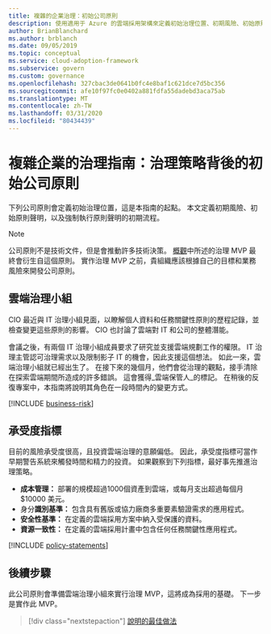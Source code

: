```yaml
---
title: 複雜的企業治理：初始公司原則
description: 使用適用于 Azure 的雲端採用架構來定義初始治理位置、初期風險、初始原則聲明，以及早期強制執行程式。
author: BrianBlanchard
ms.author: brblanch
ms.date: 09/05/2019
ms.topic: conceptual
ms.service: cloud-adoption-framework
ms.subservice: govern
ms.custom: governance
ms.openlocfilehash: 327cbac3de0641b0fc4e8baf1c621dce7d5bc356
ms.sourcegitcommit: afe10f97fc0e0402a881fdfa55dadebd3aca75ab
ms.translationtype: MT
ms.contentlocale: zh-TW
ms.lasthandoff: 03/31/2020
ms.locfileid: "80434439"
---
```

# <a name="governance-guide-for-complex-enterprises-initial-corporate-policy-behind-the-governance-strategy"></a>複雜企業的治理指南：治理策略背後的初始公司原則

下列公司原則會定義初始治理位置，這是本指南的起點。 本文定義初期風險、初始原則聲明，以及強制執行原則聲明的初期流程。

> [!NOTE]
>公司原則不是技術文件，但是會推動許多技術決策。 [概觀](./index.md)中所述的治理 MVP 最終會衍生自這個原則。 實作治理 MVP 之前，貴組織應該根據自己的目標和業務風險來開發公司原則。

## <a name="cloud-governance-team"></a>雲端治理小組

CIO 最近與 IT 治理小組見面，以瞭解個人資料和任務關鍵性原則的歷程記錄，並檢查變更這些原則的影響。 CIO 也討論了雲端對 IT 和公司的整體潛能。

會議之後，有兩個 IT 治理小組成員要求了研究並支援雲端規劃工作的權限。 IT 治理主管認可治理需求以及限制影子 IT 的機會，因此支援這個想法。 如此一來，雲端治理小組就已經出生了。 在接下來的幾個月，他們會從治理的觀點，接手清除在探索雲端期間所造成的許多錯誤。 這會獲得_雲端保管人_的標記。 在稍後的反復專案中，本指南將說明其角色在一段時間內的變更方式。

[!INCLUDE [business-risk](../../../../includes/business-risks.md)]

## <a name="tolerance-indicators"></a>承受度指標

目前的風險承受度很高，且投資雲端治理的意願偏低。 因此，承受度指標可當作早期警告系統來觸發時間和精力的投資。 如果觀察到下列指標，最好事先推進治理策略。

- **成本管理：** 部署的規模超過1000個資產到雲端，或每月支出超過每個月 $10000 美元。
- 身分**識別基準：** 包含具有舊版或協力廠商多重要素驗證需求的應用程式。
- **安全性基準：** 在定義的雲端採用方案中納入受保護的資料。
- **資源一致性：** 在定義的雲端採用計畫中包含任何任務關鍵性應用程式。

[!INCLUDE [policy-statements](../../../../includes/policy-statements.md)]

## <a name="next-steps"></a>後續步驟

此公司原則會準備雲端治理小組來實行治理 MVP，這將成為採用的基礎。 下一步是實作此 MVP。

> [!div class="nextstepaction"]
> [說明的最佳做法](./prescriptive-guidance.md)
